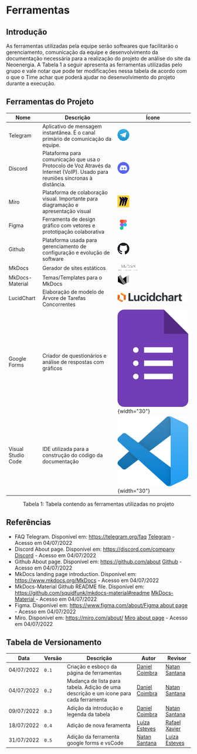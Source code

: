 # Ferramentas

## Introdução

As ferramentas utilizadas pela equipe serão softwares que facilitarão o gerenciamento, comunicação da equipe e desenvolvimento da documentação necessária para a realização do projeto de análise do site da Neoenergia. A Tabela 1 a seguir apresenta as ferramentas utilizadas pelo grupo e vale notar que pode ter modificações nessa tabela de acordo com o que o Time achar que poderá ajudar no desenvolvimento do projeto durante a execução.

## Ferramentas do Projeto

| Nome | Descrição | Ícone |
| ---- | --------- | ----- |
| Telegram | Aplicativo de mensagem instantânea. É o canal primário de comunicação da equipe. | ![Telegram](../assets/tool_logos/telegram_logo.png)|
| Discord | Plataforma para comunicação que usa o Protocolo de Voz Através da Internet (VoIP). Usado para reuniões síncronas à distância. | ![Discord](../assets/tool_logos/discord_logo.png)|
| Miro | Plataforma de colaboração visual. Importante para diagramação e apresentação visual | ![Miro](../assets/tool_logos/miro_logo.png)|
| Figma | Ferramenta de design gráfico com vetores e prototipação colaborativa | ![Figma](../assets/tool_logos/figma_logo.png)|
| Github | Plataforma usada para gerenciamento de configuração e evolução de software | ![Github](../assets/tool_logos/github_logo.png)|
| MkDocs | Gerador de sites estáticos | ![MkDocs](../assets/tool_logos/mkdocs_logo.png)|
| MkDocs-Material | Temas/Templates para o MkDocs | ![MkDocs-Material](../assets/tool_logos/mkdocs-material_logo.png)|
| LucidChart | Elaboração de modelo de Árvore de Tarefas Concorrentes | ![LucidChart](../assets/tool_logos/lucidchart.svg)|
| Google Forms | Criador de questionários e análise de respostas com gráficos | ![Google FOrms](../assets/tool_logos/forms.png){width="30"}
| Visual Studio Code | IDE utilizada para a construção do código da documentação | ![VsCode](../assets/tool_logos/vscode.jpeg){width="30"}
<div style="text-align: center">
    <p>
        Tabela 1: Tabela contendo as ferramentas utilizadas no projeto
    </p>
</div>


## Referências

- FAQ Telegram. Disponível em: <https://telegram.org/faq> [Telegram](https://telegram.org/faq) - Acesso em 04/07/2022
- Discord About page. Disponível em: <https://discord.com/company> [Discord](https://discord.com/company) - Acesso em 04/07/2022
- Github About page. Disponível em: <https://github.com/about> [Github](https://github.com/about) - Acesso em 04/07/2022
- MkDocs landing page introduction. Disponível em: <https://www.mkdocs.org/>[MkDocs](https://www.mkdocs.org/) - Acesso em 04/07/2022
- MkDocs-Material Github README file. Disponível em: <https://github.com/squidfunk/mkdocs-material#readme> [MkDocs-Material ](https://github.com/squidfunk/mkdocs-material#readme) - Acesso em 04/07/2022
- Figma. Disponível em: <https://www.figma.com/about/>[Figma about page](https://www.figma.com/about/) - Acesso em 04/07/2022
- Miro. Disponível em: <https://miro.com/about/> [Miro about page](https://miro.com/about/) - Acesso em 04/07/2022

## Tabela de Versionamento

| Data | Versão | Descrição | Autor | Revisor |
| ---- | ------ | --------- | ----- | ------- |
| 04/07/2022 | `0.1`  | Criação e esboço da página de ferramentas | [Daniel Coimbra](https://github.com/DanielCoimbra) | [Natan Santana](https://github.com/Neitan2001)
| 04/07/2022 | `0.2`  | Mudança de lista para tabela. Adição de uma descrição e um ícone para cada ferramenta | [Daniel Coimbra](https://github.com/DanielCoimbra) | [Natan Santana](https://github.com/Neitan2001)
| 09/07/2022 | `0.3`  | Adição da introdução e legenda da tabela | [Daniel Coimbra](https://github.com/DanielCoimbra) | [Natan Santana](https://github.com/Neitan2001)
| 18/07/2022 | `0.4`  | Adição de nova feramenta | [Luíza Esteves](https://github.com/luiza-esteves) | [Rafael Xavier](https://github.com/rafaelxavierr)
| 31/07/2022 | `0.5`  | Adição da ferramenta google forms e vsCode | [Natan Santana](https://github.com/Neitan2001) | [Luíza Esteves](https://github.com/luiza-esteves)
